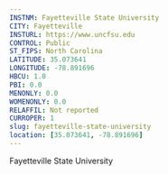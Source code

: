 ```yaml
---
INSTNM: Fayetteville State University
CITY: Fayetteville
INSTURL: https://www.uncfsu.edu
CONTROL: Public
ST_FIPS: North Carolina
LATITUDE: 35.073641
LONGITUDE: -78.891696
HBCU: 1.0
PBI: 0.0
MENONLY: 0.0
WOMENONLY: 0.0
RELAFFIL: Not reported
CURROPER: 1
slug: fayetteville-state-university
location: [35.073641, -78.891696]
---
```

Fayetteville State University